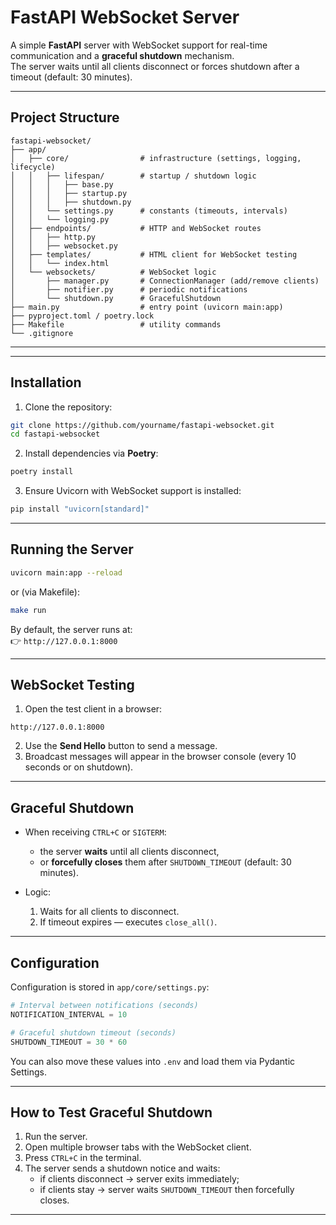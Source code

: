 # FastAPI WebSocket Server

A simple **FastAPI** server with WebSocket support for real-time communication and a **graceful shutdown** mechanism.  
The server waits until all clients disconnect or forces shutdown after a timeout (default: 30 minutes).

---

## Project Structure

```
fastapi-websocket/
├── app/
│   ├── core/                # infrastructure (settings, logging, lifecycle)
│   │   ├── lifespan/        # startup / shutdown logic
│   │   │   ├── base.py
│   │   │   ├── startup.py
│   │   │   ├── shutdown.py
│   │   └── settings.py      # constants (timeouts, intervals)
│   │   └── logging.py
│   ├── endpoints/           # HTTP and WebSocket routes
│   │   ├── http.py
│   │   ├── websocket.py
│   ├── templates/           # HTML client for WebSocket testing
│   │   └── index.html
│   └── websockets/          # WebSocket logic
│       ├── manager.py       # ConnectionManager (add/remove clients)
│       ├── notifier.py      # periodic notifications
│       └── shutdown.py      # GracefulShutdown
├── main.py                  # entry point (uvicorn main:app)
├── pyproject.toml / poetry.lock
├── Makefile                 # utility commands
└── .gitignore
```

---

---

## Installation

1. Clone the repository:

```bash
git clone https://github.com/yourname/fastapi-websocket.git
cd fastapi-websocket
```

2. Install dependencies via **Poetry**:

```bash
poetry install
```

3. Ensure Uvicorn with WebSocket support is installed:

```bash
pip install "uvicorn[standard]"
```

---

## Running the Server

```bash
uvicorn main:app --reload
```

or (via Makefile):

```bash
make run
```

By default, the server runs at:  
👉 `http://127.0.0.1:8000`

---

## WebSocket Testing

1. Open the test client in a browser:

```
http://127.0.0.1:8000
```

2. Use the **Send Hello** button to send a message.  
3. Broadcast messages will appear in the browser console (every 10 seconds or on shutdown).

---

## Graceful Shutdown

- When receiving `CTRL+C` or `SIGTERM`:  
  - the server **waits** until all clients disconnect,  
  - or **forcefully closes** them after `SHUTDOWN_TIMEOUT` (default: 30 minutes).  

- Logic:
  1. Waits for all clients to disconnect.  
  2. If timeout expires — executes `close_all()`.  

---

## Configuration

Configuration is stored in `app/core/settings.py`:

```python
# Interval between notifications (seconds)
NOTIFICATION_INTERVAL = 10

# Graceful shutdown timeout (seconds)
SHUTDOWN_TIMEOUT = 30 * 60
```

You can also move these values into `.env` and load them via Pydantic Settings.

---

## How to Test Graceful Shutdown

1. Run the server.  
2. Open multiple browser tabs with the WebSocket client.  
3. Press `CTRL+C` in the terminal.  
4. The server sends a shutdown notice and waits:  
   - if clients disconnect → server exits immediately;  
   - if clients stay → server waits `SHUTDOWN_TIMEOUT` then forcefully closes.  

--- 